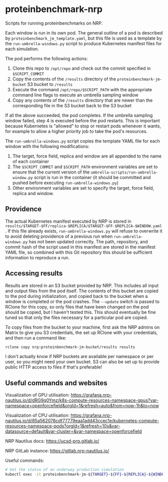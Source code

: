 # proteinbenchmark-nrp

Scripts for running proteinbenchmarks on NRP.

Each window is run in its own pod. The general outline of a pod is described by `proteinbenchmark_jm_template.yaml`, but this file is used as a template by the `run-umbrella-windows.py` script to produce Kubernetes manifest files for each simulation.

The pod performs the following actions:

1. Clone this repo to `/opt/repo` and check out the commit specified in `$SCRIPT_COMMIT`
2. Copy the contents of the `/results` directory of the `proteinbenchmark-jm-bucket` S3 bucket to `/results`
3. Execute the command `/opt/repo/$SCRIPT_PATH` with the appropriate command line flags to execute an umbrella sampling window
4. Copy any contents of the `/results` directory that are newer than the corresponding file in the S3 bucket back to the S3 bucket

If all the above succeeded, the pod completes. If the umbrella sampling window failed, step 4 is executed before the pod restarts. This is important because Kubernetes is "allowed" to stop or restart pods whenever it wants, for example to allow a higher priority job to take the pod's resources.

The `run-umbrella-windows.py` script copies the template YAML file for each window with the following modifications:

1. The target, force field, replica and window are all appended to the name of each container
2. The `$SCRIPT_COMMIT` and `$SCRIPT_PATH` environment variables are set to ensure that the current version of the `umbrella-scripts/run-umbrella-window.py` script is run in the container (it should be committed and pushed before executing `run-umbrella-windows.py`)
3. Other environment variables are set to specify the target, force field, replica and window.

## Providence

The actual Kubernetes manifest executed by NRP is stored in `results/$TARGET-$FF/replica-$REPLICA/$TARGET-$FF-$REPLICA-$WINDOW.yaml`. If this file already exists, `run-umbrella-windows.py` will refuse to overwrite it to avoid deleting providence of a previous run when `run-umbrella-windows.py` has not been updated correctly. The path, repository, and commit hash of the script used in this manifest are stored in the manifest YAML file, so combined with this Git repository this should be sufficient information to reproduce a run.

## Accessing results

Results are stored in an S3 bucket provided by NRP. This includes all input and output files from the pod itself. The contents of this bucket are copied to the pod during initialization, and copied back to the bucket when a window is completed or the pod crashes. The `--update` switch is passed to RClone for this copy, so only files that have been changed on the pod should be copied, but I haven't tested this. This should eventually be fine tuned so that only the files necessary for a particular pod are copied.

To copy files from the bucket to your machine, first ask the NRP admins on Matrix to give you S3 credentials, the set up RClone with your credentials, and then run a command like:

```bash
rclone copy nrp:proteinbenchmark-jm-bucket/results results
```

I don't actually know if NRP buckets are available per namespace or per user, so you might need your own bucket. S3 can also be set up to provide public HTTP access to files if that's preferable!

## Useful commands and websites

Visualization of GPU utilisation: https://grafana.nrp-nautilus.io/d/dRG9q0Ymz/k8s-compute-resources-namespace-gpus?var-namespace=openforcefield&orgId=1&refresh=auto&from=now-1h&to=now

Visualization of CPU utilisation: https://grafana.nrp-nautilus.io/d/85a562078cdf77779eaa1add43ccec1e/kubernetes-compute-resources-namespace-pods?orgId=1&refresh=10s&var-datasource=default&var-cluster=&var-namespace=openforcefield

NRP Nautilus docs: https://ucsd-prp.gitlab.io/

NRP GitLab instance: https://gitlab.nrp-nautilus.io/

Useful commands:

```bash
# Get the status of an underway production simulation
kubectl exec -it proteinbenchmark-jm-${TARGET}-${FF}-${REPLICA}-${WINDOW} -- cat /results/${TARGET}-${FF}/replica-${REPLICA}/window-${WINDOW}/${TARGET}-${FF}-production.out
```
